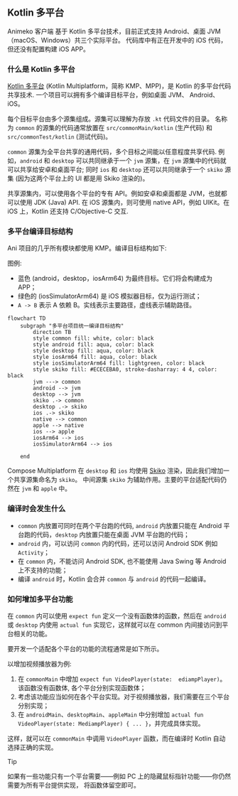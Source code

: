 ## Kotlin 多平台

Animeko 客户端 基于 Kotlin 多平台技术，目前正式支持 Android、桌面 JVM（macOS、Windows）共三个实际平台。
代码库中有正在开发中的
iOS 代码，但还没有配置构建 iOS APP。

### 什么是 Kotlin 多平台

[KMP]: https://kotlinlang.org/docs/multiplatform-discover-project.html

[Kotlin 多平台][KMP] (Kotlin Multiplatform，简称 KMP、MPP)，是 Kotlin 的多平台代码共享技术.
一个项目可以拥有多个编译目标平台，例如桌面 JVM、 Android、iOS。

每个目标平台由多个源集组成。源集可以理解为存放 `.kt` 代码文件的目录。
名称为 `common` 的源集的代码通常放置在 `src/commonMain/kotlin` (生产代码) 和
`src/commonTest/kotlin` (测试代码)。

`common` 源集为全平台共享的通用代码，多个目标之间能以任意程度共享代码.
例如，`android` 和 `desktop` 可以共同继承于一个 `jvm` 源集，在 `jvm` 源集中的代码就可以共享给安卓和桌面平台;
同时 `ios` 和 `desktop` 还可以共同继承于一个 `skiko` 源集 (因为这两个平台上的 UI 都是用 Skiko
渲染的)。

共享源集内，可以使用各个平台的专有 API。例如安卓和桌面都是 JVM，也就都可以使用 JDK (Java) API.
在 iOS 源集内，则可使用 native API，例如 UIKit。在 iOS 上，Kotlin 还支持 C/Objective-C 交互.

### 多平台编译目标结构

Ani 项目的几乎所有模块都使用 KMP。编译目标结构如下:

图例:

- 蓝色 (android，desktop，iosArm64) 为最终目标。它们将会构建成为 APP；
- 绿色的 (iosSimulatorArm64) 是 iOS 模拟器目标，仅为运行测试；
- `A -> B` 表示 A 依赖 B。实线表示主要路径，虚线表示辅助路径。

```mermaid
flowchart TD
    subgraph "多平台项目统一编译目标结构"
        direction TB
        style common fill: white, color: black
        style android fill: aqua, color: black
        style desktop fill: aqua, color: black
        style iosArm64 fill: aqua, color: black
        style iosSimulatorArm64 fill: lightgreen, color: black
        style skiko fill: #ECECEBA0, stroke-dasharray: 4 4, color: black
        jvm ---> common
        android --> jvm
        desktop --> jvm
        skiko .-> common
        desktop .-> skiko
        ios .-> skiko
        native --> common
        apple --> native
        ios --> apple
        iosArm64 --> ios
        iosSimulatorArm64 --> ios

    end
```

[Skiko]: https://github.com/JetBrains/skiko

Compose Multiplatform 在 `desktop` 和 `ios` 均使用 [Skiko][Skiko] 渲染，因此我们增加一个共享源集命名为
`skiko`。
中间源集 `skiko` 为辅助作用。主要的平台适配代码仍然在 `jvm` 和 `apple` 中。

### 编译时会发生什么

- `common` 内放置可同时在两个平台跑的代码, `android` 内放置只能在 Android 平台跑的代码，`desktop`
  内放置只能在桌面 JVM 平台跑的代码；
- `android` 内，可以访问 `common` 内的代码，还可以访问 Android SDK 例如 `Activity`；
- 在 `common` 内，不能访问 Android SDK, 也不能使用 Java Swing 等 Android 上不支持的功能；
- 编译 `android` 时，Kotlin 会合并 `common` 与 `android` 的代码一起编译。

### 如何增加多平台功能

在 `common` 内可以使用 `expect fun` 定义一个没有函数体的函数，然后在 `android` 或 `desktop` 内使用
`actual fun` 实现它，这样就可以在 common 内间接访问到平台相关的功能。

要开发一个适配各个平台的功能的流程通常是如下所示。

以增加视频播放器为例:

1. 在 `commonMain` 中增加 `expect fun VideoPlayer(state:  ediampPlayer)`。该函数没有函数体,
   各个平台分别实现函数体；
2. 考虑该功能应当如何在各个平台实现。对于视频播放器，我们需要在三个平台分别实现；
3. 在 `androidMain`、`desktopMain`、`appleMain` 中分别增加
   `actual fun VideoPlayer(state: MediampPlayer) { ... }`，并完成具体实现。

这样，就可以在 `commonMain` 中调用 `VideoPlayer` 函数，而在编译时 Kotlin 自动选择正确的实现。

> [!TIP]
> 如果有一些功能只有一个平台需要——例如 PC 上的隐藏鼠标指针功能——你仍然需要为所有平台提供实现，
> 将函数体留空即可。
